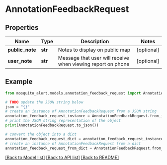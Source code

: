 # AnnotationFeedbackRequest


## Properties

Name | Type | Description | Notes
------------ | ------------- | ------------- | -------------
**public_note** | **str** | Notes to display on public map | [optional] 
**user_note** | **str** | Message that user will receive when viewing report on phone | [optional] 

## Example

```python
from mosquito_alert.models.annotation_feedback_request import AnnotationFeedbackRequest

# TODO update the JSON string below
json = "{}"
# create an instance of AnnotationFeedbackRequest from a JSON string
annotation_feedback_request_instance = AnnotationFeedbackRequest.from_json(json)
# print the JSON string representation of the object
print(AnnotationFeedbackRequest.to_json())

# convert the object into a dict
annotation_feedback_request_dict = annotation_feedback_request_instance.to_dict()
# create an instance of AnnotationFeedbackRequest from a dict
annotation_feedback_request_from_dict = AnnotationFeedbackRequest.from_dict(annotation_feedback_request_dict)
```
[[Back to Model list]](../README.md#documentation-for-models) [[Back to API list]](../README.md#documentation-for-api-endpoints) [[Back to README]](../README.md)


